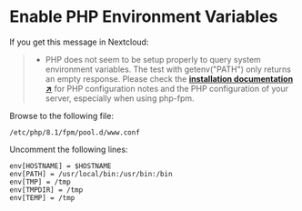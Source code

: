 # Enable PHP Environment Variables

If you get this message in Nextcloud:

> - PHP does not seem to be setup properly to query system environment variables. The test with getenv("PATH") only returns an empty response. Please check the [__installation documentation ↗__](https://docs.nextcloud.com/server/27/go.php?to=admin-php-fpm) for PHP configuration notes and the PHP configuration of your server, especially when using php-fpm.

Browse to the following file:

```
/etc/php/8.1/fpm/pool.d/www.conf
```

Uncomment the following lines:

```
env[HOSTNAME] = $HOSTNAME
env[PATH] = /usr/local/bin:/usr/bin:/bin
env[TMP] = /tmp
env[TMPDIR] = /tmp
env[TEMP] = /tmp
```